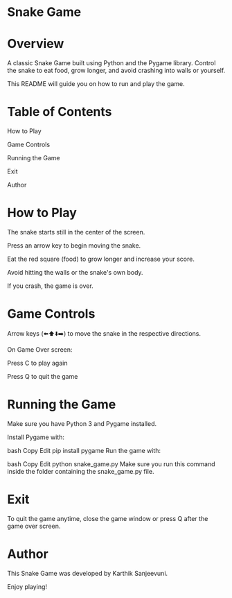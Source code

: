 # Snake Game


# Overview

A classic Snake Game built using Python and the Pygame library. Control the snake to eat food, grow longer, and avoid crashing into walls or yourself.

This README will guide you on how to run and play the game.

# Table of Contents

How to Play

Game Controls

Running the Game

Exit

Author

# How to Play

The snake starts still in the center of the screen.

Press an arrow key to begin moving the snake.

Eat the red square (food) to grow longer and increase your score.

Avoid hitting the walls or the snake's own body.

If you crash, the game is over.

# Game Controls

Arrow keys (⬅️⬆️⬇️➡️) to move the snake in the respective directions.

On Game Over screen:

Press C to play again

Press Q to quit the game

# Running the Game

Make sure you have Python 3 and Pygame installed.

Install Pygame with:

bash
Copy
Edit
pip install pygame
Run the game with:

bash
Copy
Edit
python snake_game.py
Make sure you run this command inside the folder containing the snake_game.py file.

# Exit

To quit the game anytime, close the game window or press Q after the game over screen.

# Author

This Snake Game was developed by Karthik Sanjeevuni.

Enjoy playing!
